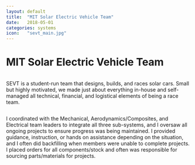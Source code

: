 ```yaml
---
layout: default
title:  "MIT Solar Electric Vehicle Team"
date:   2018-05-01
categories: systems
icon:	"sevt_main.jpg"
---
```


<h1>MIT Solar Electric Vehicle Team</h1>

<div class="box alt">
<div class="row uniform">
<div class="12u$"><span class="image fit"><img src="{{ site.url }}{{ site.baseurl }}/images/sevt_main.jpg" alt="" /></span></div>
</div>
</div>

<p>​SEVT is a student-run team that designs, builds, and races solar cars. Small but highly motivated, we made just about everything in-house and self-managed all technical, financial, and logistical elements of being a race team.</p>

<div class="box alt">
<div class="row uniform">
<div class="4u"><span class="image fit"><img src="{{ site.url }}{{ site.baseurl }}/images/sevt/flux cropped.png" alt="" /></span></div>
<div class="4u"><span class="image fit"><img src="{{ site.url }}{{ site.baseurl }}/images/sevt/side tunnel.jpg" alt="" /></span></div>
<div class="4u$"><span class="image fit"><img src="{{ site.url }}{{ site.baseurl }}/images/sevt/smoke.jpg" alt="" /></span></div>
</div>
</div>

<p>​​I coordinated with the Mechanical, Aerodynamics/Composites, and Electrical team leaders to integrate all three sub-systems, and I oversaw all ongoing projects to ensure progress was being maintained. I provided guidance, instruction, or hands on assistance depending on the situation, and I often did backfilling when members were unable to complete projects. I placed orders for all components/stock and often was responsible for sourcing parts/materials for projects.</p>
